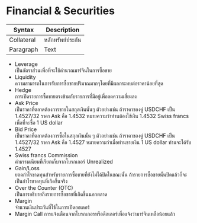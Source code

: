 # Financial & Securities 

| Syntax      | Description |
| ----------- | ----------- |
| Collateral     | หลักทรัพย์ประกัน      |
| Paragraph   | Text        |

- Leverage\
เป็นอัตราส่วนเพื่อที่จะใช้คำนวณมาร์จินในการซื้อขาย
- Liquidity\
ความสามารถในการรับการซื้อขายปริมาณมากๆโดยที่มีผลกระทบต่อราคาน้อยที่สุด
- Hedge\
การเปิดรายการซื้อขายตรงข้ามกับรายการที่มีอยู่เพื่อลดความเสี่ยงลง
- Ask Price\
เป็นราคาที่ตลาดต้องการขายในสกุลเงินนั้นๆ ตัวอย่างเช่น ถ้าราคาของคู่ USDCHF เป็น 1.4527/32 ราคา Ask คือ 1.4532 หมายความว่าท่านต้องใช้เงิน 1.4532 Swiss francs เพื่อที่จะซื้อ 1 US dollar
- Bid Price\
เป็นราคาที่ตลาดต้องการซื้อในสกุลเงินนั้น ๆ ตัวอย่างเช่น ถ้าราคาของคู่ USDCHF เป็น 1.4527/32 ราคา Ask คือ 1.4527 หมายความว่าเมื่อท่านขายเงิน 1 US dollar ท่านจะได้รับ 1.4527
- Swiss francs Commission\
ค่าธรรมเนียมที่เรียกเก็บจากโบรกเกอร์ Unrealized
- Gain/Loss\
ยอดกำไรขาดทุนสำหรับรายการซื้อขายที่ยังไม่ได้ปิดในขณะนั้น ถ้ารายการซื้อขายนั้นปิดแล้วก็จะเป็นกำไรขาดทุนที่เกิดขึ้นจริง
- Over the Counter (OTC)\
เป็นการอธิบายถึงรายการซื้อขายที่เกิดขึ้นนอกตลาด
- Margin\
 จำนวนเงินประกันที่ใช้ในการเปิดออเดอร์
- Margin Call
การแจ้งเตือนจากโบรกเกอรหรือดีลเลอร์เพื่อแจ้งว่ามาร์จินเหลือน้อยแล้ว
